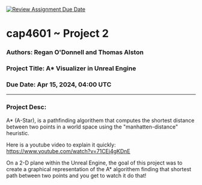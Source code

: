 [![Review Assignment Due Date](https://classroom.github.com/assets/deadline-readme-button-24ddc0f5d75046c5622901739e7c5dd533143b0c8e959d652212380cedb1ea36.svg)](https://classroom.github.com/a/Pe-tOG3u)

# cap4601 ~ Project 2

### Authors: Regan O'Donnell and Thomas Alston

### Project Title: A* Visualizer in Unreal Engine

### Due Date: Apr 15, 2024, 04:00 UTC
---
### Project Desc:

A* (A-Star), is a pathfinding algorithem that computes the shortest distance between two points in a world space using the "manhatten-distance" heuristic. 

Here is a youtube video to explain it quickly: https://www.youtube.com/watch?v=71CEj4gKDnE

On a 2-D plane within the Unreal Engine, the goal of this project was to create a graphical representation of the A* algorithem finding that shortest path between two points and you get to watch it do that!

